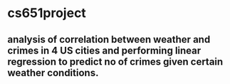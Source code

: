 # cs651project

## analysis of correlation between weather and crimes in 4 US cities and performing linear regression to predict no of crimes given certain weather conditions.

